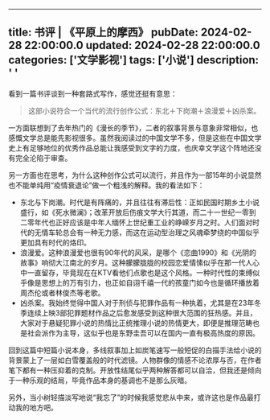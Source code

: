 ---
title: 书评 | 《平原上的摩西》
pubDate: 2024-02-28 22:00:00.0
updated: 2024-02-28 22:00:00.0
categories: ['文学影视']
tags: ['小说']
description: ' '
------

看到一篇书评谈到一种套路式写作，感觉还挺有意思：

>这部小说符合一个当代的流行创作公式：东北＋下岗潮＋浪漫爱＋凶杀案。

一方面联想到了去年热门的《漫长的季节》，二者的叙事背景与意象非常相似，也感慨文学总是能先影视很多。虽然我阅读过的中国文学不多，但是这些在中国文学史上有足够地位的优秀作品总能让我感受到文字的力度，也庆幸文学这个阵地还没有完全沦陷于审查。

另一方面也在思考，为什么这种创作公式可以流行，并且作为一部15年的小说显然也不能单纯用“疫情衰退论”做一个粗浅的解释。我的看法如下：

- 东北与下岗潮。时代是有阵痛的，并且往往有滞后性：正如民国时期乡土小说盛行，如《死水微澜》；改革开放后伤痕文学大行其道，而二十一世纪一零到二零年代也正好应该是中年人缅怀上世纪重工业的峥嵘岁月之时。人们面对时代的无情车轮总会有一种无力感，而这在运动型治理之风魂牵梦绕的中国似乎更加具有时代的烙印。
- 浪漫爱。这种浪漫爱也很有90年代的风采，是哪个《恋曲1990》和《光阴的故事》响彻大江南北的岁月。这种朦朦胧胧的校园恋爱情愫似乎在那一代人心中一直留存，毕竟现在在KTV看他们点歌也是这个风格。一种时代性的束缚似乎像是思想上的万有引力，也正如自诩千禧一代的孩童门如今也是循环播放着周杰伦或者林俊杰等老歌。
- 凶杀案。我始终觉得中国人对于刑侦与犯罪作品有一种执着，尤其是在23年冬季连续上映3部犯罪题材作品之后愈发感受到这种很大范围的狂热感。并且，大家对于悬疑犯罪小说的热情比正统推理小说的热情更大，即便是推理范畴也是社会派作为主导，这似乎也是东野圭吾可以在国内一直有极高热度的原因。

回到这篇中短篇小说本身，多线叙事加上如炭笔速写一般短促的白描手法给小说的背景蒙上了一层如白雪覆盖般的时代滤镜。人物群像的情感不论浓厚与否，在作者笔下都有一种压抑着的克制。开放性结尾似乎两种解答都可以自洽，但我还是倾向于一种乐观的结局，毕竟作品本身的基调也不是那么灰暗。

另外，当小树轻描淡写地说“我忘了”的时候我感觉悲从中来，或许这也是作品最打动我的地方吧。
